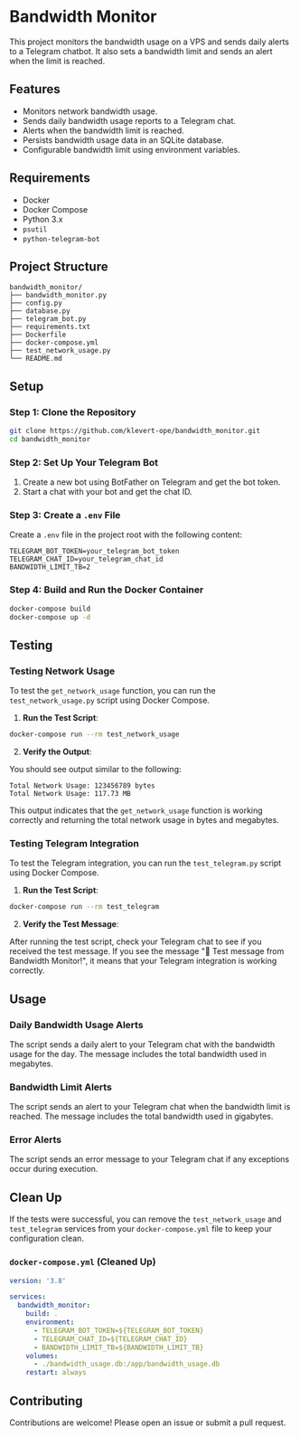 # Bandwidth Monitor

This project monitors the bandwidth usage on a VPS and sends daily alerts to a Telegram chatbot. It also sets a bandwidth limit and sends an alert when the limit is reached.

## Features

- Monitors network bandwidth usage.
- Sends daily bandwidth usage reports to a Telegram chat.
- Alerts when the bandwidth limit is reached.
- Persists bandwidth usage data in an SQLite database.
- Configurable bandwidth limit using environment variables.

## Requirements

- Docker
- Docker Compose
- Python 3.x
- `psutil`
- `python-telegram-bot`

## Project Structure

```
bandwidth_monitor/
├── bandwidth_monitor.py
├── config.py
├── database.py
├── telegram_bot.py
├── requirements.txt
├── Dockerfile
├── docker-compose.yml
├── test_network_usage.py
└── README.md
```

## Setup

### Step 1: Clone the Repository

```bash
git clone https://github.com/klevert-ope/bandwidth_monitor.git
cd bandwidth_monitor
```

### Step 2: Set Up Your Telegram Bot

1. Create a new bot using BotFather on Telegram and get the bot token.
2. Start a chat with your bot and get the chat ID.

### Step 3: Create a `.env` File

Create a `.env` file in the project root with the following content:

```env
TELEGRAM_BOT_TOKEN=your_telegram_bot_token
TELEGRAM_CHAT_ID=your_telegram_chat_id
BANDWIDTH_LIMIT_TB=2
```

### Step 4: Build and Run the Docker Container

```bash
docker-compose build
docker-compose up -d
```

## Testing

### Testing Network Usage

To test the `get_network_usage` function, you can run the `test_network_usage.py` script using Docker Compose.

1. **Run the Test Script**:

```bash
docker-compose run --rm test_network_usage
```

2. **Verify the Output**:

You should see output similar to the following:

```
Total Network Usage: 123456789 bytes
Total Network Usage: 117.73 MB
```

This output indicates that the `get_network_usage` function is working correctly and returning the total network usage in bytes and megabytes.

### Testing Telegram Integration

To test the Telegram integration, you can run the `test_telegram.py` script using Docker Compose.

1. **Run the Test Script**:

```bash
docker-compose run --rm test_telegram
```

2. **Verify the Test Message**:

After running the test script, check your Telegram chat to see if you received the test message. If you see the message "📢 Test message from Bandwidth Monitor!", it means that your Telegram integration is working correctly.

## Usage

### Daily Bandwidth Usage Alerts

The script sends a daily alert to your Telegram chat with the bandwidth usage for the day. The message includes the total bandwidth used in megabytes.

### Bandwidth Limit Alerts

The script sends an alert to your Telegram chat when the bandwidth limit is reached. The message includes the total bandwidth used in gigabytes.

### Error Alerts

The script sends an error message to your Telegram chat if any exceptions occur during execution.

## Clean Up

If the tests were successful, you can remove the `test_network_usage` and `test_telegram` services from your `docker-compose.yml` file to keep your configuration clean.

### `docker-compose.yml` (Cleaned Up)

```yaml
version: '3.8'

services:
  bandwidth_monitor:
    build: .
    environment:
      - TELEGRAM_BOT_TOKEN=${TELEGRAM_BOT_TOKEN}
      - TELEGRAM_CHAT_ID=${TELEGRAM_CHAT_ID}
      - BANDWIDTH_LIMIT_TB=${BANDWIDTH_LIMIT_TB}
    volumes:
      - ./bandwidth_usage.db:/app/bandwidth_usage.db
    restart: always
```

## Contributing

Contributions are welcome! Please open an issue or submit a pull request.